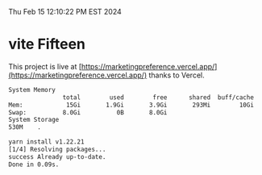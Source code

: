 Thu Feb 15 12:10:22 PM EST 2024

# vite Fifteen


This project is live at [https://marketingpreference.vercel.app/](https://marketingpreference.vercel.app/) thanks to Vercel.

```bash
System Memory
               total        used        free      shared  buff/cache   available
Mem:            15Gi       1.9Gi       3.9Gi       293Mi        10Gi        13Gi
Swap:          8.0Gi          0B       8.0Gi
System Storage
530M	.
```
```bash
yarn install v1.22.21
[1/4] Resolving packages...
success Already up-to-date.
Done in 0.09s.
```
